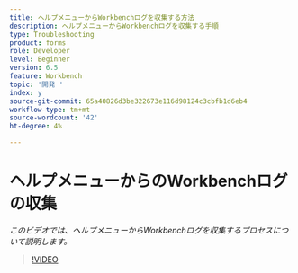 ```yaml
---
title: ヘルプメニューからWorkbenchログを収集する方法
description: ヘルプメニューからWorkbenchログを収集する手順
type: Troubleshooting
product: forms
role: Developer
level: Beginner
version: 6.5
feature: Workbench
topic: '開発 '
index: y
source-git-commit: 65a40826d3be322673e116d98124c3cbfb1d6eb4
workflow-type: tm+mt
source-wordcount: '42'
ht-degree: 4%

---
```



# ヘルプメニューからのWorkbenchログの収集

*このビデオでは、ヘルプメニューからWorkbenchログを収集するプロセスについて説明します。*

>[!VIDEO](https://video.tv.adobe.com/v/335501?quality=9&learn=on)
